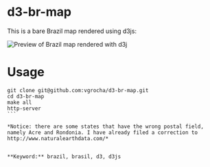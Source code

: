 # d3-br-map
This is a bare Brazil map rendered using d3js:

![Preview of Brazil map rendered with d3j](https://github.com/vgrocha/d3-br-map/raw/master/preview.png)

# Usage

````
git clone git@github.com:vgrocha/d3-br-map.git
cd d3-br-map
make all
http-server
```

*Notice: there are some states that have the wrong postal field, namely Acre and Rondonia. I have already filed a correction to http://www.naturalearthdata.com/*  


**Keyword:** brazil, brasil, d3, d3js
